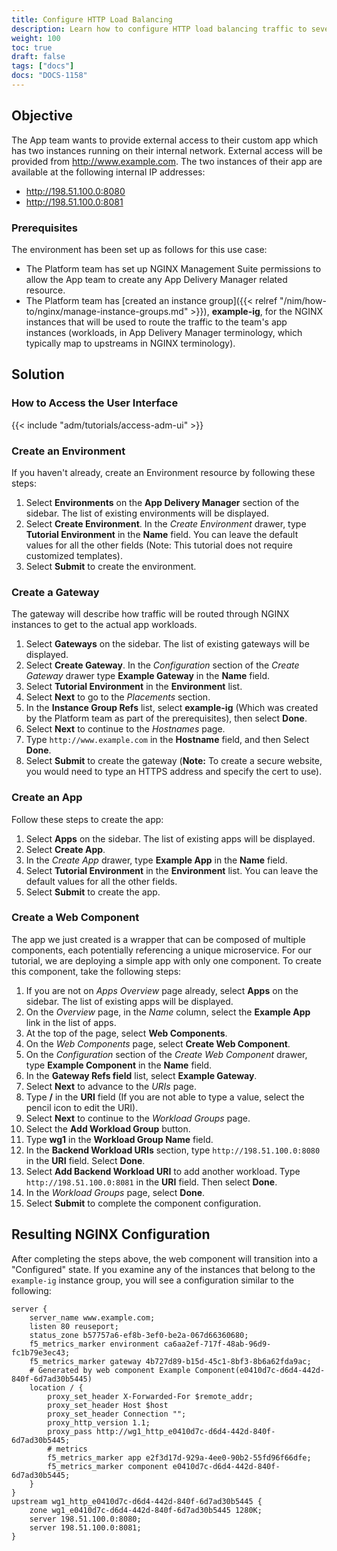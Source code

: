 ```yaml
---
title: Configure HTTP Load Balancing
description: Learn how to configure HTTP load balancing traffic to several instances of an app.
weight: 100
toc: true
draft: false
tags: ["docs"]
docs: "DOCS-1158"
---
```

## Objective

The App team wants to provide external access to their custom app which has two instances running on their internal network. External access will be provided from http://www.example.com. The two instances of their app are available at the following internal IP addresses:

- http://198.51.100.0:8080
- http://198.51.100.0:8081

### Prerequisites

The environment has been set up as follows for this use case:

- The Platform team has set up NGINX Management Suite permissions to allow the App team to create any App Delivery Manager related resource.
- The Platform team has [created an instance group]({{< relref "/nim/how-to/nginx/manage-instance-groups.md" >}}), **example-ig**, for the NGINX instances that will be used to route the traffic to the team's app instances (workloads, in App Delivery Manager terminology, which typically map to upstreams in NGINX terminology).

## Solution

### How to Access the User Interface

{{< include "adm/tutorials/access-adm-ui" >}}

### Create an Environment

If you haven't already, create an Environment resource by following these steps:

1. Select **Environments** on the **App Delivery Manager** section of the sidebar. The list of existing environments will be displayed.
1. Select **Create Environment**. In the *Create Environment* drawer, type **Tutorial Environment** in the **Name** field. You can leave the default values for all the other fields (Note: This tutorial does not require customized templates).
1. Select **Submit** to create the environment.

### Create a Gateway

The gateway will describe how traffic will be routed through NGINX instances to get to the actual app workloads.

1. Select **Gateways** on the sidebar. The list of existing gateways will be displayed.
1. Select **Create Gateway**. In the *Configuration* section of the *Create Gateway* drawer type **Example Gateway** in the **Name** field.
1. Select **Tutorial Environment** in the **Environment** list.
1. Select **Next** to go to the *Placements* section.
1. In the **Instance Group Refs** list, select **example-ig** (Which was created by the Platform team as part of the prerequisites), then select **Done**.
1. Select **Next** to continue to the *Hostnames* page.
1. Type `http://www.example.com` in the **Hostname** field, and then Select **Done**.
1. Select **Submit** to create the gateway (**Note:** To create a secure website, you would need to type an HTTPS address and specify the cert to use).

### Create an App

Follow these steps to create the app:

1. Select **Apps** on the sidebar. The list of existing apps will be displayed.
1. Select **Create App**.
1. In the *Create App* drawer, type **Example App** in the **Name** field. 
1. Select **Tutorial Environment** in the **Environment** list. You can leave the default values for all the other fields.
1. Select **Submit** to create the app.

### Create a Web Component

The app we just created is a wrapper that can be composed of multiple components, each potentially referencing a unique microservice. For our tutorial, we are deploying a simple app with only one component. To create this component, take the following steps:

1. If you are not on *Apps Overview* page already, select **Apps** on the sidebar. The list of existing apps will be displayed.
1. On the *Overview* page, in the *Name* column, select the **Example App** link in the list of apps.
1. At the top of the page, select **Web Components**.
1. On the *Web Components* page, select **Create Web Component**. 
1. On the *Configuration* section of the *Create Web Component* drawer, type **Example Component** in the **Name** field.
1. In the **Gateway Refs field** list, select **Example Gateway**. 
1. Select **Next** to advance to the *URIs* page.
1. Type **/** in the **URI** field (If you are not able to type a value, select the pencil icon to edit the URI).
1. Select **Next** to continue to the *Workload Groups* page. 
1. Select the **Add Workload Group** button.
1. Type **wg1** in the **Workload Group Name** field.
1. In the **Backend Workload URIs** section, type `http://198.51.100.0:8080` in the **URI** field. Select **Done**.
1. Select **Add Backend Workload URI** to add another workload. Type `http://198.51.100.0:8081` in the **URI** field. Then select **Done**.
1. In the *Workload Groups* page, select **Done**.
1. Select **Submit** to complete the component configuration.

## Resulting NGINX Configuration

After completing the steps above, the web component will transition into a "Configured" state. If you examine any of the instances that belong to the `example-ig` instance group, you will see a configuration similar to the following:

```nginx
server {
    server_name www.example.com;
    listen 80 reuseport;
    status_zone b57757a6-ef8b-3ef0-be2a-067d66360680;
    f5_metrics_marker environment ca6aa2ef-717f-48ab-96d9-fc1b79e3ec43;
    f5_metrics_marker gateway 4b727d89-b15d-45c1-8bf3-8b6a62fda9ac;
    # Generated by web component Example Component(e0410d7c-d6d4-442d-840f-6d7ad30b5445)
    location / {
        proxy_set_header X-Forwarded-For $remote_addr;
        proxy_set_header Host $host
        proxy_set_header Connection "";
        proxy_http_version 1.1;
        proxy_pass http://wg1_http_e0410d7c-d6d4-442d-840f-6d7ad30b5445;
        # metrics
        f5_metrics_marker app e2f3d17d-929a-4ee0-90b2-55fd96f66dfe;
        f5_metrics_marker component e0410d7c-d6d4-442d-840f-6d7ad30b5445;
    }
}
upstream wg1_http_e0410d7c-d6d4-442d-840f-6d7ad30b5445 {
    zone wg1_e0410d7c-d6d4-442d-840f-6d7ad30b5445 1280K;
    server 198.51.100.0:8080;
    server 198.51.100.0:8081;
}
```

